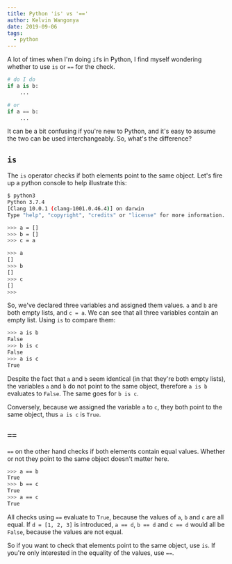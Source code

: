 ```yaml
---
title: Python 'is' vs '=='
author: Kelvin Wangonya
date: 2019-09-06
tags:
  - python
---
```


A lot of times when I'm doing `if`s in Python, I find myself wondering whether to use `is` or `==` for the check.

```python
# do I do
if a is b:
    ...

# or
if a == b:
    ...
```

It can be a bit confusing if you're new to Python, and it's easy to assume the two can be used interchangeably. So, what's the difference?

<!--more-->

## `is`
The `is` operator checks if both elements point to the same object. Let's fire up a python console to help illustrate this:

```bash
$ python3
Python 3.7.4
[Clang 10.0.1 (clang-1001.0.46.4)] on darwin
Type "help", "copyright", "credits" or "license" for more information.

>>> a = []
>>> b = []
>>> c = a

>>> a
[]
>>> b
[]
>>> c
[]
>>>
```

So, we've declared three variables and assigned them values. `a` and `b` are both empty lists, and `c = a`. We can see that all three variables contain an empty list. Using `is` to compare them:

```bash
>>> a is b
False
>>> b is c
False
>>> a is c
True
```

Despite the fact that `a` and `b` seem identical (in that they're both empty lists), the variables `a` and `b` do not point to the same object, therefore `a is b` evaluates to `False`. The same goes for `b is c`.

Conversely, because we assigned the variable `a` to `c`, they both point to the same object, thus `a is c` is `True`.

## `==`
`==` on the other hand checks if both elements contain equal values. Whether or not they point to the same object doesn't matter here.

```bash
>>> a == b
True
>>> b == c
True
>>> a == c
True
```

All checks using `==` evaluate to `True`, because the values of `a`, `b` and `c` are all equal. If `d = [1, 2, 3]` is introduced, `a == d`, `b == d` and `c == d` would all be `False`, because the values are not equal.

So if you want to check that elements point to the same object, use `is`. If you're only interested in the equality of the values, use `==`.
